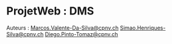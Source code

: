 # ProjetWeb : DMS
Auteurs : Marcos.Valente-Da-Silva@cpnv.ch
          Simao.Henriques-Silva@cpnv.ch
          Diego.Pinto-Tomaz@cpnv.ch
